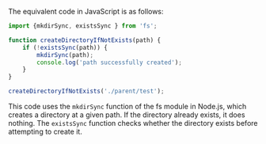 The equivalent code in JavaScript is as follows:

```javascript
import {mkdirSync, existsSync } from 'fs';

function createDirectoryIfNotExists(path) {
    if (!existsSync(path)) {
        mkdirSync(path);
        console.log('path successfully created');
    }
}

createDirectoryIfNotExists('./parent/test');
```

This code uses the `mkdirSync` function of the fs module in Node.js, which creates a directory at a given path. If the directory already exists, it does nothing. The `existsSync` function checks whether the directory exists before attempting to create it.

